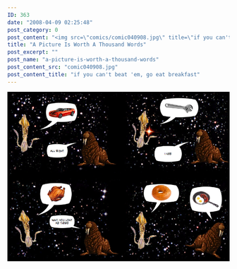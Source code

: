 ```yaml
---
ID: 363
date: "2008-04-09 02:25:48"
post_category: 0
post_content: "<img src=\"comics/comic040908.jpg\" title=\"if you can't beat 'em, go eat breakfast\" />"
title: "A Picture Is Worth A Thousand Words"
post_excerpt: ""
post_name: "a-picture-is-worth-a-thousand-words"
post_content_src: "comic040908.jpg"
post_content_title: "if you can't beat 'em, go eat breakfast"
---
```



[![if you can't beat 'em, go eat breakfast](/comics-hi-res/comic040908.jpg)](/comics-hi-res/comic040908.jpg)
